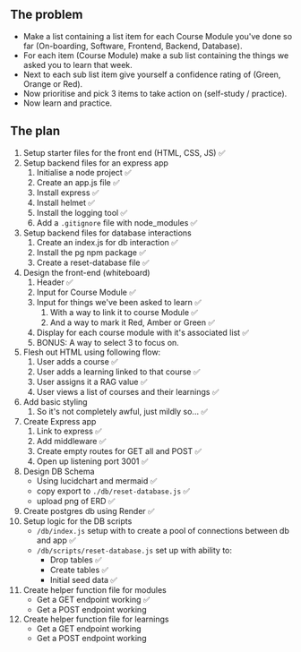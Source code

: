 ## The problem

- Make a list containing a list item for each Course Module you've done so far (On-boarding, Software, Frontend, Backend, Database).
- For each item (Course Module) make a sub list containing the things we asked you to learn that week.
- Next to each sub list item give yourself a confidence rating of (Green, Orange or Red). 
- Now prioritise and pick 3 items to take action on (self-study / practice).
- Now learn and practice.

## The plan

1. Setup starter files for the front end (HTML, CSS, JS) ✅
2. Setup backend files for an express app
    1. Initialise a node project ✅
    2. Create an app.js file ✅
    3. Install express ✅
    4. Install helmet ✅
    5. Install the logging tool ✅
    6. Add a `.gitignore` file with node_modules ✅
3. Setup backend files for database interactions
    1. Create an index.js for db interaction ✅
    2. Install the pg npm package ✅
    3. Create a reset-database file ✅
4. Design the front-end (whiteboard)
    1. Header ✅
    2. Input for Course Module ✅
    3. Input for things we've been asked to learn ✅
        1. With a way to link it to course Module ✅
        2. And a way to mark it Red, Amber or Green ✅
    4. Display for each course module with it's associated list ✅
    5. BONUS: A way to select 3 to focus on.
5. Flesh out HTML using following flow:
    1. User adds a course ✅
    2. User adds a learning linked to that course ✅
    3. User assigns it a RAG value ✅
    4. User views a list of courses and their learnings ✅
6. Add basic styling
    1. So it's not completely awful, just mildly so... ✅
7. Create Express app
    1. Link to express ✅
    2. Add middleware ✅
    3. Create empty routes for GET all and POST ✅
    4. Open up listening port 3001 ✅
8. Design DB Schema
    - Using lucidchart and mermaid ✅
    - copy export to `./db/reset-database.js` ✅
    - upload png of ERD ✅
9. Create postgres db using Render ✅
10. Setup logic for the DB scripts
    - `/db/index.js` setup with to create a pool of connections between db and app ✅
    - `/db/scripts/reset-database.js` set up with ability to:
        - Drop tables ✅
        - Create tables ✅
        - Initial seed data ✅
11. Create helper function file for modules
    - Get a GET endpoint working ✅
    - Get a POST endpoint working
12. Create helper function file for learnings
    - Get a GET endpoint working
    - Get a POST endpoint working